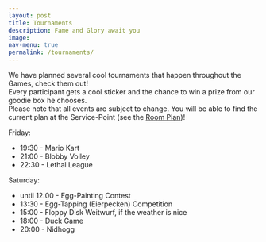 ```yaml
---
layout: post
title: Tournaments
description: Fame and Glory await you
image: 
nav-menu: true
permalink: /tournaments/
---
```


We have planned several cool tournaments that happen throughout the Games, check them out!<br>
Every participant gets a cool sticker and the chance to win a prize from our goodie box he chooses.<br>
Please note that all events are subject to change. You will be able to find the current plan at the Service-Point (see the [Room Plan](/./rooms))!

Friday:
* 19:30 - Mario Kart
* 21:00 - Blobby Volley
* 22:30 - Lethal League

Saturday:
* until 12:00 - Egg-Painting Contest
* 13:30 - Egg-Tapping (Eierpecken) Competition
* 15:00 - Floppy Disk Weitwurf, if the weather is nice
* 18:00 - Duck Game
* 20:00 - Nidhogg
